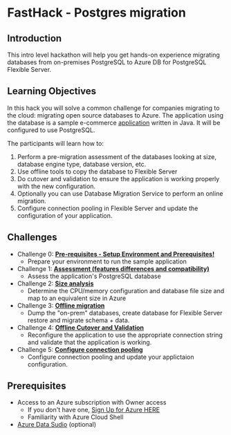# FastHack - Postgres migration
## Introduction
This intro level hackathon will help you get hands-on experience migrating databases from on-premises PostgreSQL to Azure DB for PostgreSQL Flexible Server.

## Learning Objectives
In this hack you will solve a common challenge for companies migrating to the cloud: migrating open source databases to Azure. The application using the database is a sample e-commerce [application](https://github.com/pzinsta/pizzeria) written in Java. It will be configured to use PostgreSQL.

The participants will learn how to:

1. Perform a pre-migration assessment of the databases looking at size, database engine type, database version, etc.
1. Use offline tools to copy the database to Flexible Server
1. Do cutover and validation to ensure the application is working properly with the new configuration.
1. Optionally you can use Database Migration Service to perform an online migration.
1. Configure connection pooling in Flexible Server and update the configuration of your application. 

## Challenges
- Challenge 0: **[Pre-requisites - Setup Environment and Prerequisites!](Student/00-prereqs.md)**
   - Prepare your environment to run the sample application
- Challenge 1: **[Assessment (features differences and compatibility)](Student/01-assessment.md)**
   - Assess the application's PostgreSQL database
- Challenge 2: **[Size analysis](Student/02-size-analysis.md)**
   - Determine the CPU/memory configuration and database file size and map to an equivalent size in Azure
- Challenge 3: **[Offline migration](Student/03-offline-migration.md)**
   - Dump the "on-prem" databases, create database for Flexible Server restore and migrate schema + data.
- Challenge 4: **[Offline Cutover and Validation](Student/04-offline-cutover-validation.md)**
   - Reconfigure the application to use the appropriate connection string and validate that the application is working.
- Challenge 5: **[Configure connection pooling](Student/05-pooling.md)**
   - Configure connection pooling and update your applictaion configuration.


## Prerequisites

- Access to an Azure subscription with Owner access
   - If you don't have one, [Sign Up for Azure HERE](https://azure.microsoft.com/en-us/free/)
   - Familiarity with Azure Cloud Shell
- [Azure Data Sudio](https://docs.microsoft.com/en-us/sql/azure-data-studio/download-azure-data-studio?view=sql-server-ver15) (optional)



